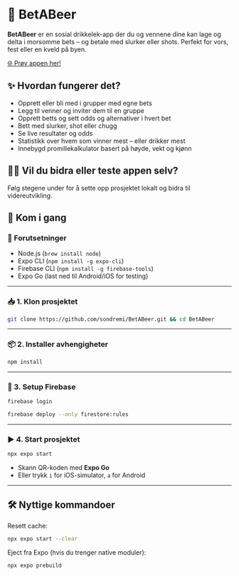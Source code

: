 # 🍻 BetABeer

**BetABeer** er en sosial drikkelek-app der du og vennene dine kan lage og delta i morsomme bets – og betale med slurker eller shots. Perfekt for vors, fest eller en kveld på byen.

[🌐 Prøv appen her!](https://bet-a-beer.netlify.app)

## ✨ Hvordan fungerer det?

- Opprett eller bli med i grupper med egne bets
- Legg til venner og inviter dem til en gruppe
- Opprett betts og sett odds og alternativer i hvert bet
- Bett med slurker, shot eller chugg
- Se live resultater og odds
- Statistikk over hvem som vinner mest – eller drikker mest
- Innebygd promillekalkulator basert på høyde, vekt og kjønn

## 👨‍💻 Vil du bidra eller teste appen selv?

Følg stegene under for å sette opp prosjektet lokalt og bidra til videreutvikling.

## 🚀 Kom i gang

### 🧰 Forutsetninger

- Node.js (`brew install node`)
- Expo CLI (`npm install -g expo-cli`)
- Firebase CLI (`npm install -g firebase-tools`)
- Expo Go (last ned til Android/iOS for testing)

---

### 📥 1. Klon prosjektet

```bash
git clone https://github.com/sondremi/BetABeer.git && cd BetABeer
```

---

### 📦 2. Installer avhengigheter

```bash
npm install
```

---

### 🔐 3. Setup Firebase

```bash
firebase login
```

```bash
firebase deploy --only firestore:rules
```

---

### ▶️ 4. Start prosjektet

```bash
npx expo start
```

- Skann QR-koden med **Expo Go**
- Eller trykk `i` for iOS-simulator, `a` for Android

---

## 🛠 Nyttige kommandoer

Resett cache:

```bash
npx expo start --clear
```

Eject fra Expo (hvis du trenger native moduler):

```bash
npx expo prebuild
```

